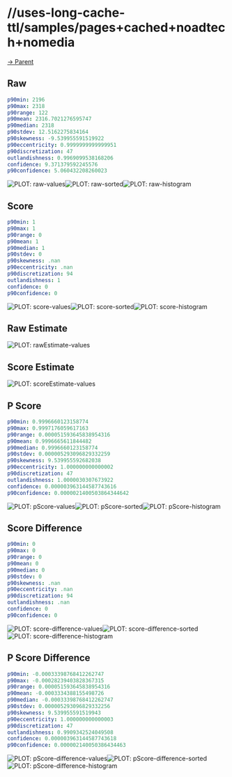 
# //uses-long-cache-ttl/samples/pages+cached+noadtech+nomedia

[→ Parent](../..)


## Raw


```yaml
p90min: 2196
p90max: 2318
p90range: 122
p90mean: 2316.7021276595747
p90median: 2318
p90stdev: 12.5162275834164
p90skewness: -9.539955591519922
p90eccentricity: 0.9999999999999951
p90discretization: 47
outlandishness: 0.9969099538168206
confidence: 9.371379592245576
p90confidence: 5.060432208260023

```

![PLOT: raw-values](./raw/values.svg)![PLOT: raw-sorted](./raw/sorted.svg)![PLOT: raw-histogram](./raw/histogram.svg)
## Score


```yaml
p90min: 1
p90max: 1
p90range: 0
p90mean: 1
p90median: 1
p90stdev: 0
p90skewness: .nan
p90eccentricity: .nan
p90discretization: 94
outlandishness: 1
confidence: 0
p90confidence: 0

```

![PLOT: score-values](./score/values.svg)![PLOT: score-sorted](./score/sorted.svg)![PLOT: score-histogram](./score/histogram.svg)
## Raw Estimate

![PLOT: rawEstimate-values](./rawEstimate/values.svg)
## Score Estimate

![PLOT: scoreEstimate-values](./scoreEstimate/values.svg)
## P Score


```yaml
p90min: 0.9996660123158774
p90max: 0.9997176059617163
p90range: 0.000051593645838954316
p90mean: 0.9996665611844482
p90median: 0.9996660123158774
p90stdev: 0.000005293096829332259
p90skewness: 9.539955592682038
p90eccentricity: 1.000000000000002
p90discretization: 47
outlandishness: 1.0000030307673922
confidence: 0.000003963144587743616
p90confidence: 0.0000021400503864344642

```

![PLOT: pScore-values](./pScore/values.svg)![PLOT: pScore-sorted](./pScore/sorted.svg)![PLOT: pScore-histogram](./pScore/histogram.svg)
## Score Difference


```yaml
p90min: 0
p90max: 0
p90range: 0
p90mean: 0
p90median: 0
p90stdev: 0
p90skewness: .nan
p90eccentricity: .nan
p90discretization: 94
outlandishness: .nan
confidence: 0
p90confidence: 0

```

![PLOT: score-difference-values](./score-difference/values.svg)![PLOT: score-difference-sorted](./score-difference/sorted.svg)![PLOT: score-difference-histogram](./score-difference/histogram.svg)
## P Score Difference


```yaml
p90min: -0.00033398768412262747
p90max: -0.00028239403828367315
p90range: 0.000051593645838954316
p90mean: -0.0003334388155498726
p90median: -0.00033398768412262747
p90stdev: 0.000005293096829332256
p90skewness: 9.539955591519943
p90eccentricity: 1.000000000000003
p90discretization: 47
outlandishness: 0.9909342524049508
confidence: 0.000003963144587743618
p90confidence: 0.000002140050386434463

```

![PLOT: pScore-difference-values](./pScore-difference/values.svg)![PLOT: pScore-difference-sorted](./pScore-difference/sorted.svg)![PLOT: pScore-difference-histogram](./pScore-difference/histogram.svg)